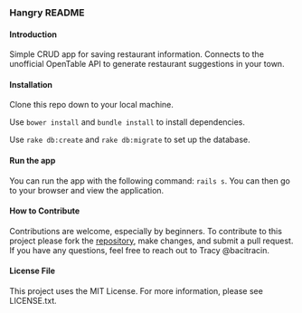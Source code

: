 ### Hangry README
#### Introduction

Simple CRUD app for saving restaurant information. Connects to the unofficial OpenTable API to generate restaurant suggestions in your town. 

#### Installation

Clone this repo down to your local machine. 

Use `bower install` and `bundle install` to install dependencies. 

Use `rake db:create` and `rake db:migrate` to set up the database. 

#### Run the app

You can run the app with the following command: `rails s`. You can then go to your browser and view the application.

#### How to Contribute

Contributions are welcome, especially by beginners. To contribute to this project please fork the [repository](https://github.com/bacitracin/openTable), make changes, and submit a pull request. If you have any questions, feel free to reach out to Tracy @bacitracin. 

#### License File

This project uses the MIT License. For more information, please see LICENSE.txt.
